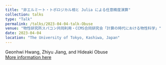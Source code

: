 ```yaml
---
title: "非エルミート・トポロジカル相と Julia による任意精度演算"
collection: talks
type: "Talk"
permalink: /talks/2023-04-04-talk-Obuse
venue: "物性研究所スパコン共同利用・CCMS合同研究会「計算の時代における物性科学」"
date: 2023-04-04
location: "The University of Tokyo, Kashiwa, Japan"
---
```

Geonhwi Hwang, Zhiyu Jiang, and Hideaki Obuse  \
[More information here](https://mdcl.issp.u-tokyo.ac.jp/scc/news/4449)

